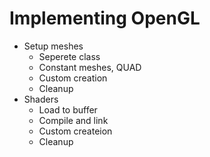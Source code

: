 # Implementing OpenGL

- Setup meshes
  - Seperete class
  - Constant meshes, QUAD
  - Custom creation
  - Cleanup
- Shaders
  - Load to buffer
  - Compile and link
  - Custom createion
  - Cleanup
